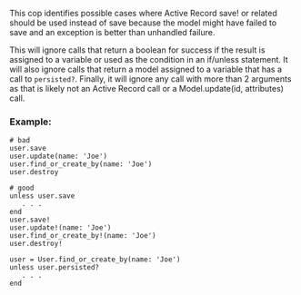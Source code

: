 This cop identifies possible cases where Active Record save! or related
should be used instead of save because the model might have failed to
save and an exception is better than unhandled failure.

This will ignore calls that return a boolean for success if the result
is assigned to a variable or used as the condition in an if/unless
statement.  It will also ignore calls that return a model assigned to a
variable that has a call to `persisted?`. Finally, it will ignore any
call with more than 2 arguments as that is likely not an Active Record
call or a Model.update(id, attributes) call.

### Example:

    # bad
    user.save
    user.update(name: 'Joe')
    user.find_or_create_by(name: 'Joe')
    user.destroy

    # good
    unless user.save
       . . .
    end
    user.save!
    user.update!(name: 'Joe')
    user.find_or_create_by!(name: 'Joe')
    user.destroy!

    user = User.find_or_create_by(name: 'Joe')
    unless user.persisted?
       . . .
    end